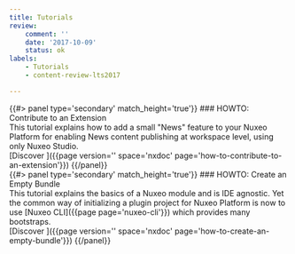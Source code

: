 ```yaml
---
title: Tutorials
review:
    comment: ''
    date: '2017-10-09'
    status: ok
labels:
    - Tutorials
    - content-review-lts2017

---
```


<div class="row" data-equalizer data-equalize-on="medium">

<div class="column medium-6">
{{#> panel type='secondary' match_height='true'}}
### HOWTO: Contribute to an Extension
</br>
This tutorial explains how to add a small "News" feature to your Nuxeo Platform for enabling News content publishing at workspace level, using only Nuxeo Studio.

</br>
[Discover&nbsp;<i class="fa fa-long-arrow-right" aria-hidden="true"></i>]({{page version='' space='nxdoc' page='how-to-contribute-to-an-extension'}})
{{/panel}}

</div>

<div class="column medium-6">
{{#> panel type='secondary' match_height='true'}}
### HOWTO: Create an Empty Bundle
</br>
This tutorial explains the basics of a Nuxeo module and is IDE agnostic. Yet the common way of initializing a plugin project for Nuxeo Platform is now to use [Nuxeo CLI]({{page page='nuxeo-cli'}}) which provides many bootstraps.

</br>
[Discover&nbsp;<i class="fa fa-long-arrow-right" aria-hidden="true"></i>]({{page version='' space='nxdoc' page='how-to-create-an-empty-bundle'}})
{{/panel}}
</div>

</div>
